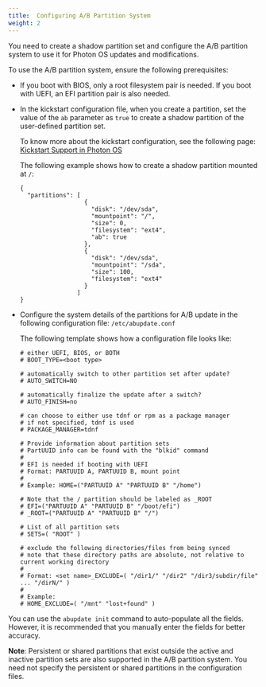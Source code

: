 ```yaml
---
title:  Configuring A/B Partition System
weight: 2
---
```


You need to create a shadow partition set and configure the A/B partition system to use it for Photon OS updates and modifications. 

To use the A/B partition system, ensure the following prerequisites:


- If you boot with BIOS, only a root filesystem pair is needed. If you boot with UEFI, an EFI partition pair is also needed.

- In the kickstart configuration file, when you create a partition, set the value of the `ab` parameter as `true` to create a shadow partition of the user-defined partition set.

	To know more about the kickstart configuration, see the following page: [Kickstart Support in Photon OS](https://vmware.github.io/photon/docs/user-guide/working-with-kickstart/)

	The following example shows how to create a shadow partition mounted at `/`:

	```
	{
	  "partitions": [
	                  {
	                    "disk": "/dev/sda",
	                    "mountpoint": "/",
	                    "size": 0,
	                    "filesystem": "ext4",
	                    "ab": true
	                  },
	                  {
	                    "disk": "/dev/sda",
	                    "mountpoint": "/sda",
	                    "size": 100,
	                    "filesystem": "ext4"
	                  }
	                ]
	}
	```   


- Configure the system details of the partitions for A/B update in the following configuration file: `/etc/abupdate.conf` 

	The following template shows how a configuration file looks like:
	
	```
	# either UEFI, BIOS, or BOTH
	# BOOT_TYPE=<boot type>
	 
	# automatically switch to other partition set after update?
	# AUTO_SWITCH=NO
	 
	# automatically finalize the update after a switch?
	# AUTO_FINISH=no
	 
	# can choose to either use tdnf or rpm as a package manager
	# if not specified, tdnf is used
	# PACKAGE_MANAGER=tdnf
	 
	# Provide information about partition sets
	# PartUUID info can be found with the "blkid" command
	#
	# EFI is needed if booting with UEFI
	# Format: PARTUUID A, PARTUUID B, mount point
	#
	# Example: HOME=("PARTUUID A" "PARTUUID B" "/home")
	 
	# Note that the / partition should be labeled as _ROOT
	# EFI=("PARTUUID A" "PARTUUID B" "/boot/efi")
	# _ROOT=("PARTUUID A" "PARTUUID B" "/")
	 
	# List of all partition sets
	# SETS=( "ROOT" )
	 
	# exclude the following directories/files from being synced
	# note that these directory paths are absolute, not relative to current working directory
	#
	# Format: <set name>_EXCLUDE=( "/dir1/" "/dir2" "/dir3/subdir/file" ... "/dirN/" )
	#
	# Example:
	# HOME_EXCLUDE=( "/mnt" "lost+found" )
	
	```   

You can use the `abupdate init` command to auto-populate all the fields. However, it is recommended that you manually enter the fields for better accuracy.


**Note**: Persistent or shared partitions that exist outside the active and inactive partition sets are also supported in the A/B partition system. You need not specify the persistent or shared partitions in the configuration files.



